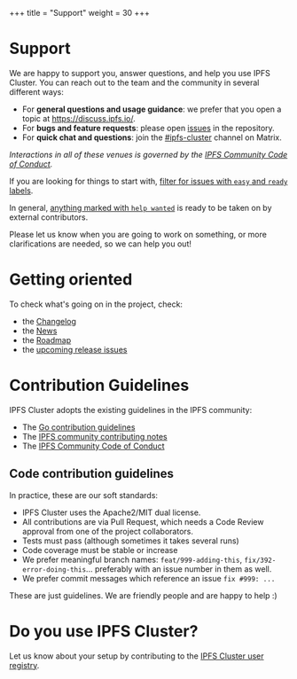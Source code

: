 +++
title = "Support"
weight = 30
+++

# Support

We are happy to support you, answer questions, and help you use IPFS Cluster. You can reach out to the team and the community in several different ways:

* For **general questions and usage guidance**: we prefer that you open a topic at https://discuss.ipfs.io/.
* For **bugs and feature requests**: please open [issues](https://github.com/ipfs-cluster/ipfs-cluster/issues) in the repository.
* For **quick chat and questions**: join the [\#ipfs-cluster](https://app.element.io/#/room/#ipfs-cluster:ipfs.io) channel on Matrix.

_Interactions in all of these venues is governed by the [IPFS Community Code of Conduct](https://github.com/ipfs/community/blob/master/code-of-conduct.md)._

If you are looking for things to start with, [filter for issues with `easy` and `ready` labels](https://github.com/ipfs-cluster/ipfs-cluster/issues?q=is%3Aopen+is%3Aissue+label%3Adifficulty%3Aeasy+label%3Aready).

In general, [anything marked with `help wanted`](https://github.com/ipfs-cluster/ipfs-cluster/issues?q=is%3Aopen+is%3Aissue+label%3Aready+label%3A%22help+wanted%22) is ready to be taken on by external contributors.

Please let us know when you are going to work on something, or more clarifications are needed, so we can help you out!


# Getting oriented

To check what's going on in the project, check:

- the [Changelog](https://github.com/ipfs-cluster/ipfs-cluster/blob/master/CHANGELOG.md)
- the [News](/news)
- the [Roadmap](/documentation/roadmap)
- the [upcoming release issues](https://github.com/ipfs-cluster/ipfs-cluster/issues?q=label%3Arelease)


# Contribution Guidelines

IPFS Cluster adopts the existing guidelines in the IPFS community:

* The [Go contribution guidelines](https://github.com/ipfs/community/blob/master/go-code-guidelines.md)
* The [IPFS community contributing notes](https://github.com/ipfs/community/blob/master/CONTRIBUTING.md)
* The [IPFS Community Code of Conduct](https://github.com/ipfs/community/blob/master/code-of-conduct.md)


## Code contribution guidelines

In practice, these are our soft standards:

* IPFS Cluster uses the Apache2/MIT dual license.
* All contributions are via Pull Request, which needs a Code Review approval from one of the project collaborators.
* Tests must pass (although sometimes it takes several runs)
* Code coverage must be stable or increase
* We prefer meaningful branch names: `feat/999-adding-this`, `fix/392-error-doing-this`... preferably with an issue number in them as well.
* We prefer commit messages which reference an issue `fix #999: ...`

These are just guidelines. We are friendly people and are happy to help :)

# Do you use IPFS Cluster?

Let us know about your setup by contributing to the [IPFS Cluster user registry](https://docs.google.com/forms/d/e/1FAIpQLSdWF5aXNXrAK_sCyu1eVv2obTaKVO3Ac5dfgl2r5_IWcizGRg/viewform).
